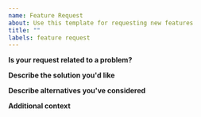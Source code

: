 ```yaml
---
name: Feature Request
about: Use this template for requesting new features
title: ""
labels: feature request
---
```


<!--
  Before opening a new issue, please search existing issues
-->

**Is your request related to a problem?**

<!--
  Provide a clear and concise description of what the problem is.
  Ex. I have an issue when [...]
-->

**Describe the solution you'd like**

<!--
  Provide a clear and concise description of what you want to happen.
-->

**Describe alternatives you've considered**

<!--
  Let us know about other solutions you've tried or researched.
-->

**Additional context**

<!--
  Is there anything else you can add about the proposal?
  You might want to link to related issues here if you haven't already.
-->
